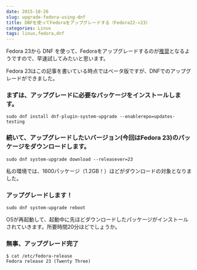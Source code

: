 ```yaml
---
date: 2015-10-26
slug: upgrade-fedora-using-dnf
title: DNFを使ってFedoraをアップグレードする（Fedora22->23）
categories: Linux
tags: linux,fedora,dnf
---
```


Fedora 23から DNF を使って、Fedoraをアップグレードするのが[推奨][1]となるようですので、早速試してみたいと思います。

Fedora 23はこの記事を書いている時点ではベータ版ですが、DNFでのアップグレードができました。

<!--more-->


### まずは、アップグレードに必要なパッケージをインストールします。

```
sudo dnf install dnf-plugin-system-upgrade --enablerepo=updates-testing
```


### 続いて、アップグレードしたいバージョン(今回はFedora 23)のパッケージをダウンロードします。

```
sudo dnf system-upgrade download --releasever=23
```

私の環境では、1600パッケージ（1.2GB！）ほどがダウンロードの対象となりました。


### アップグレードします！

```
sudo dnf system-upgrade reboot
```

OSが再起動して、起動中に先ほどダウンロードしたパッケージがインストールされていきます。所要時間20分ほどでしょうか。


### 無事、アップグレード完了

```
$ cat /etc/fedora-release
Fedora release 23 (Twenty Three)
```


[1]: https://fedoraproject.org/wiki/DNF_system_upgrade

